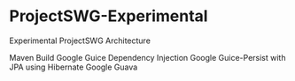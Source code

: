 ProjectSWG-Experimental
=======================

Experimental ProjectSWG Architecture

Maven Build
Google Guice Dependency Injection
Google Guice-Persist with JPA using Hibernate
Google Guava

